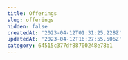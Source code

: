 ```yaml
---
title: Offerings
slug: offerings
hidden: false
createdAt: '2023-04-12T01:31:25.228Z'
updatedAt: '2023-04-12T16:27:55.506Z'
category: 64515c377df88700248e78b1
---
```

